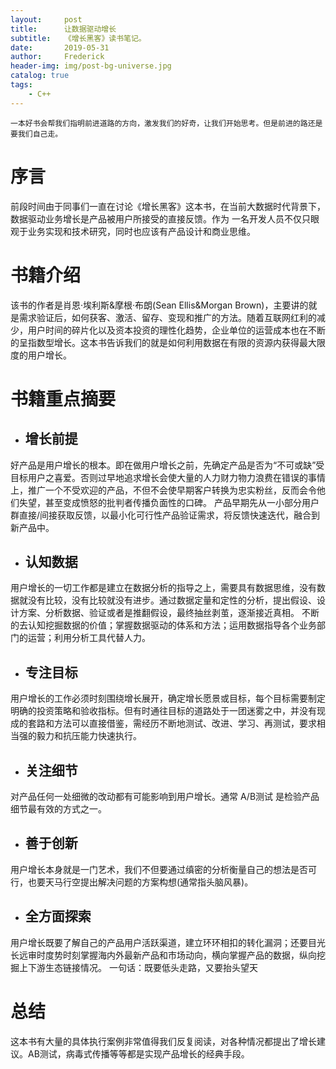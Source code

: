 ```yaml
---
layout:     post
title:      让数据驱动增长
subtitle:   《增长黑客》读书笔记。
date:       2019-05-31
author:     Frederick
header-img: img/post-bg-universe.jpg
catalog: true
tags:
    - C++
---
```


```
一本好书会帮我们指明前进道路的方向，激发我们的好奇，让我们开始思考。但是前进的路还是要我们自己走。
```

# 序言

前段时间由于同事们一直在讨论《增长黑客》这本书，在当前大数据时代背景下，数据驱动业务增长是产品被用户所接受的直接反馈。作为 一名开发人员不仅只眼观于业务实现和技术研究，同时也应该有产品设计和商业思维。

# 书籍介绍

该书的作者是肖恩·埃利斯&摩根·布朗(Sean Ellis&Morgan Brown)，主要讲的就是需求验证后，如何获客、激活、留存、变现和推广的方法。随着互联网红利的减少，用户时间的碎片化以及资本投资的理性化趋势，企业单位的运营成本也在不断的呈指数型增长。这本书告诉我们的就是如何利用数据在有限的资源内获得最大限度的用户增长。

# 书籍重点摘要


- ## 增长前提


好产品是用户增长的根本。即在做用户增长之前，先确定产品是否为“不可或缺”受目标用户之喜爱。否则过早地追求增长会使大量的人力财力物力浪费在错误的事情上，推广一个不受欢迎的产品，不但不会使早期客户转换为忠实粉丝，反而会令他们失望，甚至变成愤怒的批判者传播负面性的口碑。
产品早期先从一小部分用户群直接/间接获取反馈，以最小化可行性产品验证需求，将反馈快速迭代，融合到新产品中。


- ## 认知数据


用户增长的一切工作都是建立在数据分析的指导之上，需要具有数据思维，没有数据就没有比较，没有比较就没有进步。通过数据定量和定性的分析，提出假设、设计方案、分析数据、验证或者是推翻假设，最终抽丝剥茧，逐渐接近真相。
不断的去认知挖掘数据的价值；掌握数据驱动的体系和方法；运用数据指导各个业务部门的运营；利用分析工具代替人力。


- ## 专注目标


用户增长的工作必须时刻围绕增长展开，确定增长愿景或目标，每个目标需要制定明确的投资策略和验收指标。但有时通往目标的道路处于一团迷雾之中，并没有现成的套路和方法可以直接借鉴，需经历不断地测试、改进、学习、再测试，要求相当强的毅力和抗压能力快速执行。


- ## 关注细节


对产品任何一处细微的改动都有可能影响到用户增长。通常 A/B测试 是检验产品细节最有效的方式之一。


 - ## 善于创新


用户增长本身就是一门艺术，我们不但要通过缜密的分析衡量自己的想法是否可行，也要天马行空提出解决问题的方案构想(通常指头脑风暴)。


- ## 全方面探索


用户增长既要了解自己的产品用户活跃渠道，建立环环相扣的转化漏洞；还要目光长远审时度势时刻掌握海内外最新产品和市场动向，横向掌握产品的数据，纵向挖掘上下游生态链接情况。
一句话：既要低头走路，又要抬头望天

# 总结

这本书有大量的具体执行案例非常值得我们反复阅读，对各种情况都提出了增长建议。AB测试，病毒式传播等等都是实现产品增长的经典手段。
